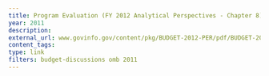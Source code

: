 ```yaml
---
title: Program Evaluation (FY 2012 Analytical Perspectives - Chapter 8)
year: 2011
description: 
external_url: www.govinfo.gov/content/pkg/BUDGET-2012-PER/pdf/BUDGET-2012-PER.pdf
content_tags: 
type: link
filters: budget-discussions omb 2011
---
```

